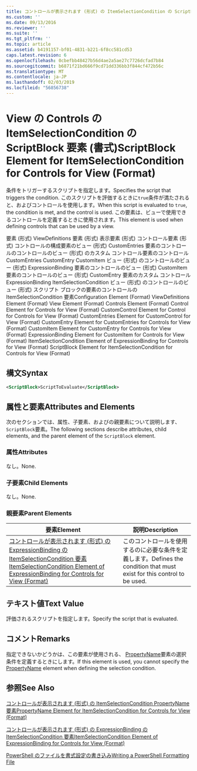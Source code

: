 ```yaml
---
title: コントロールが表示されます (形式) の ItemSelectionCondition の ScriptBlock 要素 |Microsoft Docs
ms.custom: ''
ms.date: 09/13/2016
ms.reviewer: ''
ms.suite: ''
ms.tgt_pltfrm: ''
ms.topic: article
ms.assetid: b4191157-bf01-4831-b221-6f8cc581cd53
caps.latest.revision: 6
ms.openlocfilehash: 0cbefbb48427b56d4ae2a5ae27c7726dcfad7b84
ms.sourcegitcommit: b6871f21bd666f9cd71dd336bb3f844cf472b56c
ms.translationtype: MT
ms.contentlocale: ja-JP
ms.lasthandoff: 02/03/2019
ms.locfileid: "56856738"
---
```

# <a name="scriptblock-element-for-itemselectioncondition-for-controls-for-view-format"></a><span data-ttu-id="0d6b6-102">View の Controls の ItemSelectionCondition の ScriptBlock 要素 (書式)</span><span class="sxs-lookup"><span data-stu-id="0d6b6-102">ScriptBlock Element for ItemSelectionCondition for Controls for View (Format)</span></span>

<span data-ttu-id="0d6b6-103">条件をトリガーするスクリプトを指定します。</span><span class="sxs-lookup"><span data-stu-id="0d6b6-103">Specifies the script that triggers the condition.</span></span> <span data-ttu-id="0d6b6-104">このスクリプトを評価するときに`true`条件が満たされると、およびコントロールを使用します。</span><span class="sxs-lookup"><span data-stu-id="0d6b6-104">When this script is evaluated to `true`, the condition is met, and the control is used.</span></span> <span data-ttu-id="0d6b6-105">この要素は、ビューで使用できるコントロールを定義するときに使用されます。</span><span class="sxs-lookup"><span data-stu-id="0d6b6-105">This element is used when defining controls that can be used by a view.</span></span>

<span data-ttu-id="0d6b6-106">要素 (形式) ViewDefinitions 要素 (形式) 表示要素 (形式) コントロール要素 (形式) コントロールの構成要素のビュー (形式) CustomEntries 要素のコントロールのコントロールのビュー (形式) のカスタム コントロール要素のコントロールCustomEntries CustomEntry CustomItem ビュー (形式) のコントロールのビュー (形式) ExpressionBinding 要素のコントロールのビュー (形式) CustomItem 要素のコントロールのビュー (形式) CustomEntry 要素のカスタム コントロールExpressionBinding ItemSelectionCondition ビュー (形式) のコントロールのビュー (形式) スクリプト ブロックの要素のコントロールの ItemSelectionCondition 要素</span><span class="sxs-lookup"><span data-stu-id="0d6b6-106">Configuration Element (Format) ViewDefinitions Element (Format) View Element (Format) Controls Element (Format) Control Element for Controls for View (Format) CustomControl Element for Control for Controls for View (Format) CustomEntries Element for CustomControl for View (Format) CustomEntry Element for CustomEntries for Controls for View (Format) CustomItem Element for CustomEntry for Controls for View (Format) ExpressionBinding Element for CustomItem for Controls for View (Format) ItemSelectionCondition Element of ExpressionBinding for Controls for View (Format) ScriptBlock Element for ItemSelectionCondition for Controls for View (Format)</span></span>

## <a name="syntax"></a><span data-ttu-id="0d6b6-107">構文</span><span class="sxs-lookup"><span data-stu-id="0d6b6-107">Syntax</span></span>

```xml
<ScriptBlock>ScriptToEvaluate</ScriptBlock>
```

## <a name="attributes-and-elements"></a><span data-ttu-id="0d6b6-108">属性と要素</span><span class="sxs-lookup"><span data-stu-id="0d6b6-108">Attributes and Elements</span></span>

<span data-ttu-id="0d6b6-109">次のセクションでは、属性、子要素、およびの親要素について説明します、`ScriptBlock`要素。</span><span class="sxs-lookup"><span data-stu-id="0d6b6-109">The following sections describe attributes, child elements, and the parent element of the `ScriptBlock` element.</span></span>

### <a name="attributes"></a><span data-ttu-id="0d6b6-110">属性</span><span class="sxs-lookup"><span data-stu-id="0d6b6-110">Attributes</span></span>

<span data-ttu-id="0d6b6-111">なし。</span><span class="sxs-lookup"><span data-stu-id="0d6b6-111">None.</span></span>

### <a name="child-elements"></a><span data-ttu-id="0d6b6-112">子要素</span><span class="sxs-lookup"><span data-stu-id="0d6b6-112">Child Elements</span></span>

<span data-ttu-id="0d6b6-113">なし。</span><span class="sxs-lookup"><span data-stu-id="0d6b6-113">None.</span></span>

### <a name="parent-elements"></a><span data-ttu-id="0d6b6-114">親要素</span><span class="sxs-lookup"><span data-stu-id="0d6b6-114">Parent Elements</span></span>

|<span data-ttu-id="0d6b6-115">要素</span><span class="sxs-lookup"><span data-stu-id="0d6b6-115">Element</span></span>|<span data-ttu-id="0d6b6-116">説明</span><span class="sxs-lookup"><span data-stu-id="0d6b6-116">Description</span></span>|
|-------------|-----------------|
|[<span data-ttu-id="0d6b6-117">コントロールが表示されます (形式) の ExpressionBinding の ItemSelectionCondition 要素</span><span class="sxs-lookup"><span data-stu-id="0d6b6-117">ItemSelectionCondition Element of ExpressionBinding for Controls for View (Format)</span></span>](./itemselectioncondition-element-for-expressionbinding-for-controls-for-view-format.md)|<span data-ttu-id="0d6b6-118">このコントロールを使用するのに必要な条件を定義します。</span><span class="sxs-lookup"><span data-stu-id="0d6b6-118">Defines the condition that must exist for this control to be used.</span></span>|

## <a name="text-value"></a><span data-ttu-id="0d6b6-119">テキスト値</span><span class="sxs-lookup"><span data-stu-id="0d6b6-119">Text Value</span></span>

<span data-ttu-id="0d6b6-120">評価されるスクリプトを指定します。</span><span class="sxs-lookup"><span data-stu-id="0d6b6-120">Specify the script that is evaluated.</span></span>

## <a name="remarks"></a><span data-ttu-id="0d6b6-121">コメント</span><span class="sxs-lookup"><span data-stu-id="0d6b6-121">Remarks</span></span>

<span data-ttu-id="0d6b6-122">指定できないかどうかは、この要素が使用される、 [PropertyName](./propertyname-element-for-itemselectioncondition-for-controls-for-view-format.md)要素の選択条件を定義するときにします。</span><span class="sxs-lookup"><span data-stu-id="0d6b6-122">If this element is used, you cannot specify the [PropertyName](./propertyname-element-for-itemselectioncondition-for-controls-for-view-format.md) element when defining the selection condition.</span></span>

## <a name="see-also"></a><span data-ttu-id="0d6b6-123">参照</span><span class="sxs-lookup"><span data-stu-id="0d6b6-123">See Also</span></span>

[<span data-ttu-id="0d6b6-124">コントロールが表示されます (形式) の ItemSelectionCondition PropertyName 要素</span><span class="sxs-lookup"><span data-stu-id="0d6b6-124">PropertyName Element for ItemSelectionCondition for Controls for View (Format)</span></span>](./propertyname-element-for-itemselectioncondition-for-controls-for-view-format.md)

[<span data-ttu-id="0d6b6-125">コントロールが表示されます (形式) の ExpressionBinding の ItemSelectionCondition 要素</span><span class="sxs-lookup"><span data-stu-id="0d6b6-125">ItemSelectionCondition Element of ExpressionBinding for Controls for View (Format)</span></span>](./itemselectioncondition-element-for-expressionbinding-for-controls-for-view-format.md)

[<span data-ttu-id="0d6b6-126">PowerShell のファイルを書式設定の書き込み</span><span class="sxs-lookup"><span data-stu-id="0d6b6-126">Writing a PowerShell Formatting File</span></span>](./writing-a-powershell-formatting-file.md)
